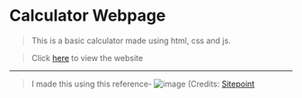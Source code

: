 # Calculator Webpage
>This is a basic calculator made using html, css and js.

> Click [here](https://saketkunjathur.github.io/Calculator-Webpage/) to view the website
---

>I made this using this reference-
![image](https://github.com/SaketKunjathur/Calculator-Webpage/assets/78538391/f9ad8967-c8ea-4f4d-9454-573ce9d49d3b)
(Credits: [Sitepoint](https://www.sitepoint.com/react-tutorial-build-calculator-app/)
